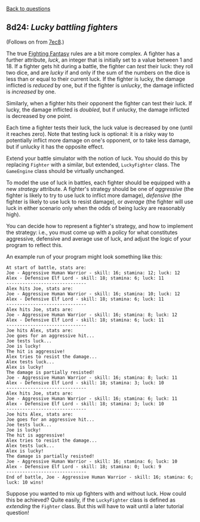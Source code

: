 [Back to questions](../README.md)

## 8d24: *Lucky battling fighters*

(Follows on from [7ec8](questions/7ec8.md).)

The true [Fighting Fantasy](https://en.wikipedia.org/wiki/Fighting_Fantasy) rules are a bit more complex.  A fighter has a further attribute, *luck*, an integer
that is initially set to a value between 1 and 18.  If a fighter gets hit during a battle, the fighter can *test* their luck:
they roll two dice, and are *lucky* if and only if the sum of the numbers on the dice is less than or equal to their current luck.
If the fighter is lucky, the damage inflicted is *reduced* by one, but if the fighter is *unlucky*, the damage inflicted is *increased*
by one.

Similarly, when a fighter hits their opponent the fighter can test their luck.  If lucky, the damage inflicted is *doubled*, but if
unlucky, the damage inflicted is decreased by one point.

Each time a fighter tests their luck, the luck value is decreased by one (until it reaches zero).  Note that testing luck is optional: it is a risky way to potentially inflict more damage on one's opponent, or to take less damage, but if unlucky it has the opposite effect.

Extend your battle simulator with the notion of luck.  You should do this by replacing ```Fighter``` with a similar, but extended,
```LuckyFighter``` class.  The ```GameEngine``` class should be virtually unchanged.

To model the use of luck in battles, each fighter should be equipped with a new *strategy*
attribute.  A fighter's strategy should be one of *aggressive* (the fighter is likely to try to use luck to inflict more damage), *defensive*
(the fighter is likely to use luck to resist damage), or *average* (the fighter will use luck in either scenario only when the odds of being lucky are
reasonably high).

You can decide how to represent a fighter's strategy, and how to implement the strategy: i.e., you must come up with a policy for
what constitutes aggressive, defensive and average use of luck, and adjust the logic of your program to reflect this.

An example run of your program might look something like this:

```
At start of battle, stats are:
Joe - Aggressive Human Warrior - skill: 16; stamina: 12; luck: 12
Alex - Defensive Elf Lord - skill: 18; stamina: 6; luck: 11
------------------------------
Alex hits Joe, stats are:
Joe - Aggressive Human Warrior - skill: 16; stamina: 10; luck: 12
Alex - Defensive Elf Lord - skill: 18; stamina: 6; luck: 11
------------------------------
Alex hits Joe, stats are:
Joe - Aggressive Human Warrior - skill: 16; stamina: 8; luck: 12
Alex - Defensive Elf Lord - skill: 18; stamina: 6; luck: 11
------------------------------
Joe hits Alex, stats are:
Joe goes for an aggressive hit...
Joe tests luck...
Joe is lucky!
The hit is aggressive!
Alex tries to resist the damage...
Alex tests luck...
Alex is lucky!
The damage is partially resisted!
Joe - Aggressive Human Warrior - skill: 16; stamina: 8; luck: 11
Alex - Defensive Elf Lord - skill: 18; stamina: 3; luck: 10
------------------------------
Alex hits Joe, stats are:
Joe - Aggressive Human Warrior - skill: 16; stamina: 6; luck: 11
Alex - Defensive Elf Lord - skill: 18; stamina: 3; luck: 10
------------------------------
Joe hits Alex, stats are:
Joe goes for an aggressive hit...
Joe tests luck...
Joe is lucky!
The hit is aggressive!
Alex tries to resist the damage...
Alex tests luck...
Alex is lucky!
The damage is partially resisted!
Joe - Aggressive Human Warrior - skill: 16; stamina: 6; luck: 10
Alex - Defensive Elf Lord - skill: 18; stamina: 0; luck: 9
------------------------------
End of battle, Joe - Aggressive Human Warrior - skill: 16; stamina: 6; luck: 10 wins!
```

Suppose you wanted to mix up fighters with and without luck.  How could this be achieved?
Quite easily, if the ```LuckyFighter``` class is defined as *extending* the
```Fighter``` class.  But this will have to wait until a later tutorial question!

